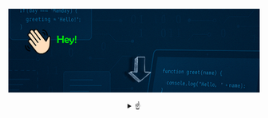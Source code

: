 
![Bienvenido a mi perfil](bannergif.gif)

<details>
<summary align="center"> 
☝
</summary>

---
<h2 align="center"> Hola! soy Jairo 👋</h2>

# ¡Hola! Soy Jairo 👋

Soy programador junior con una base sólida en ingeniería. Me apasiona la resolución de problemas, encontrar soluciones eficientes y, sobre todo, disfrutar del proceso. 💪

Comencé estudiando Ingeniería Eléctrica en 2016, impulsado por mi interés en las matemáticas, la física y la lógica. Durante esos años, descubrí mi verdadera pasión: la programación. ¡Quedé fascinado! 🤯

Actualmente, me dedico a seguir aprendiendo y mejorando mis habilidades en desarrollo de software, mientras trabajo duro para avanzar profesionalmente en esta área.


---

<div style="display: inline-block; text-align: left; max-width: 300px;">
 <h3>🚀 Lenguajes 🚀</h3> 

- ☕ Java  
- 🌐 HTML  
- 🎨 CSS  
- 🗄️ MySQL  

<h3>🛠️ Tecnologías 🛠️</h3>

- 🧩 VS Code  
- 🐙 Git / GitHub  
- 🎨 Photoshop (Básico)

---
</div>
</details>

